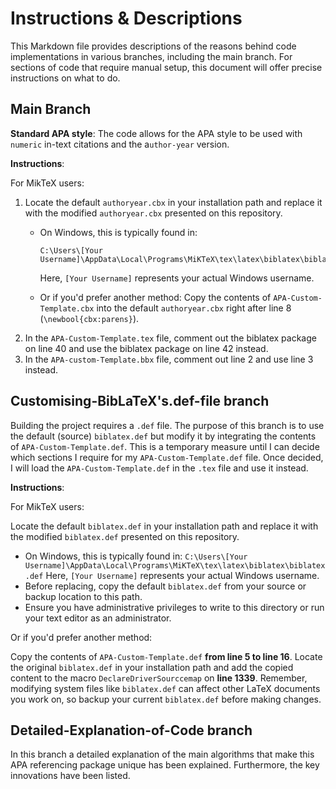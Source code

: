 # Instructions & Descriptions
This Markdown file provides descriptions of the reasons behind code implementations in various branches, including the main branch. For sections of code that require manual setup, this document will offer precise instructions on what to do.

## Main Branch
**Standard APA style**: The code allows for the APA style to be used with `numeric` in-text citations and the a`uthor-year` version.

**Instructions**:

For MikTeX users:
1. Locate the default `authoryear.cbx` in your installation path and replace it with the modified `authoryear.cbx` presented on this repository.
   - On Windows, this is typically found in:
       ```
       C:\Users\[Your Username]\AppData\Local\Programs\MiKTeX\tex\latex\biblatex\biblatex.def
       ```
       Here, `[Your Username]` represents your actual Windows username.
     
   - Or if you'd prefer another method:
     Copy the contents of `APA-Custom-Template.cbx` into the default `authoryear.cbx` right after line 8 (`\newbool{cbx:parens}`).
2. In the `APA-Custom-Template.tex` file, comment out the biblatex package on line 40 and use the biblatex package on line 42 instead.
3. In the `APA-custom-Template.bbx` file, comment out line 2 and use line 3 instead.

## Customising-BibLaTeX's.def-file branch
Building the project requires a `.def` file. The purpose of this branch is to use the default (source) `biblatex.def` but modify it by integrating the contents of `APA-Custom-Template.def`. This is a temporary measure until I can decide which sections I require for my `APA-Custom-Template.def` file. Once decided, I will load the `APA-Custom-Template.def` in the `.tex` file and use it instead.

**Instructions**:

For MikTeX users:

Locate the default `biblatex.def` in your installation path and replace it with the modified `biblatex.def` presented on this repository.
- On Windows, this is typically found in:
       ```
       C:\Users\[Your Username]\AppData\Local\Programs\MiKTeX\tex\latex\biblatex\biblatex.def
       ```
  Here, `[Your Username]` represents your actual Windows username.
- Before replacing, copy the default `biblatex.def` from your source or backup location to this path.
- Ensure you have administrative privileges to write to this directory or run your text editor as an administrator.
     
Or if you'd prefer another method:

Copy the contents of `APA-Custom-Template.def` **from line 5 to line 16**. Locate the original `biblatex.def` in your installation path and add the copied content to the macro `DeclareDriverSourccemap` on **line 1339**.
Remember, modifying system files like `biblatex.def` can affect other LaTeX documents you work on, so backup your current `biblatex.def` before making changes.

## Detailed-Explanation-of-Code branch
In this branch a detailed explanation of the main algorithms that make this APA referencing package unique has been explained. Furthermore, the key innovations have been listed.
